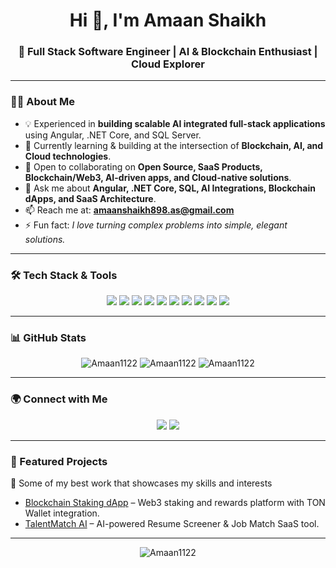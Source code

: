 <!-- Amaan's Profile README -->

<h1 align="center">Hi 👋, I'm Amaan Shaikh</h1>
<h3 align="center">🚀 Full Stack Software Engineer | AI & Blockchain Enthusiast | Cloud Explorer</h3>

---

### 👨‍💻 About Me

- 💡 Experienced in **building scalable AI integrated full-stack applications** using Angular, .NET Core, and SQL Server.
- 🌱 Currently learning & building at the intersection of **Blockchain, AI, and Cloud technologies**.
- 🤝 Open to collaborating on **Open Source, SaaS Products, Blockchain/Web3, AI-driven apps, and Cloud-native solutions**.
- 💬 Ask me about **Angular, .NET Core, SQL, AI Integrations, Blockchain dApps, and SaaS Architecture**.
- 📫 Reach me at: **amaanshaikh898.as@gmail.com**
- ⚡ Fun fact: *I love turning complex problems into simple, elegant solutions.*

---

### 🛠️ Tech Stack & Tools  

<p align="center">
  <img src="https://img.shields.io/badge/Angular-DD0031?style=for-the-badge&logo=angular&logoColor=white"/>
  <img src="https://img.shields.io/badge/.NET%20Core-512BD4?style=for-the-badge&logo=dotnet&logoColor=white"/>
  <img src="https://img.shields.io/badge/C%23-239120?style=for-the-badge&logo=c-sharp&logoColor=white"/>
  <img src="https://img.shields.io/badge/SQL%20Server-CC2927?style=for-the-badge&logo=microsoftsqlserver&logoColor=white"/>
  <img src="https://img.shields.io/badge/TypeScript-007ACC?style=for-the-badge&logo=typescript&logoColor=white"/>
  <img src="https://img.shields.io/badge/JavaScript-F7DF1E?style=for-the-badge&logo=javascript&logoColor=black"/>
  <img src="https://img.shields.io/badge/Blockchain-121D33?style=for-the-badge&logo=ethereum&logoColor=white"/>
  <img src="https://img.shields.io/badge/AI%20%26%20ML-FF6F00?style=for-the-badge&logo=tensorflow&logoColor=white"/>
  <img src="https://img.shields.io/badge/Azure-0078D4?style=for-the-badge&logo=microsoftazure&logoColor=white"/>
  <img src="https://img.shields.io/badge/GitHub-181717?style=for-the-badge&logo=github&logoColor=white"/>
</p>

---

### 📊 GitHub Stats  

<p align="center">
  <img src="https://github-readme-stats.vercel.app/api?username=Amaan1122&show_icons=true&theme=tokyonight" alt="Amaan1122" />
  <img src="https://github-readme-streak-stats.herokuapp.com/?user=Amaan1122&theme=tokyonight" alt="Amaan1122" />
  <img src="https://github-readme-stats.vercel.app/api/top-langs?username=Amaan1122&show_icons=true&layout=compact&theme=tokyonight" alt="Amaan1122" />
</p>

---

### 🌍 Connect with Me  

<p align="center">
  <a href="https://linkedin.com/in/amaanshaikh002" target="blank"><img src="https://img.shields.io/badge/LinkedIn-0077B5?style=for-the-badge&logo=linkedin&logoColor=white"/></a>
  <a href="https://amaan-shaikh-portfolio-eight.vercel.app"><img src="https://img.shields.io/badge/amaan--portfolio-a?style=for-the-badge&color=black"/></a>
</p>

---

### 📌 Featured Projects

<p align="start">
  🚀 Some of my best work that showcases my skills and interests
</p>

- [Blockchain Staking dApp](https://github.com/Amaan1122/ShhhToshiApp) – Web3 staking and rewards platform with TON Wallet integration.
- [TalentMatch AI](https://github.com/Amaan1122/TalentMatch-AI) – AI-powered Resume Screener & Job Match SaaS tool.

---

<p align="center">
  <img src="https://github-profile-trophy.vercel.app/?username=Amaan1122&theme=tokyonight&margin-w=15&margin-h=15" alt="Amaan1122" />
</p>
